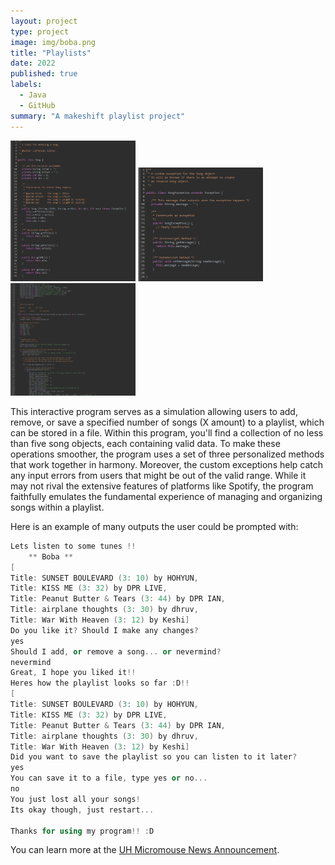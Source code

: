 ```yaml
---
layout: project
type: project
image: img/boba.png
title: "Playlists"
date: 2022
published: true
labels:
  - Java
  - GitHub
summary: "A makeshift playlist project"
---
```


<div class="text-center p-4">
  <img width="200px" src="../img/java1.png" class="img-thumbnail" >
  <img width="200px" src="../img/java2.png" class="img-thumbnail" >
  <img width="200px" src="../img/java3.png" class="img-thumbnail" >
</div>

This interactive program serves as a simulation allowing users to add, remove, or save a specified number of songs (X amount) to a playlist, which can be stored in a file. Within this program, you'll find a collection of no less than five song objects, each containing valid data. To make these operations smoother, the program uses a set of three personalized methods that work together in harmony. Moreover, the custom exceptions help catch any input errors from users that might be out of the valid range. While it may not rival the extensive features of platforms like Spotify, the program faithfully emulates the fundamental experience of managing and organizing songs within a playlist.

Here is an example of many outputs the user could be prompted with:

```cpp
Lets listen to some tunes !!
	** Boba **
[
Title: SUNSET BOULEVARD (3: 10) by HOHYUN, 
Title: KISS ME (3: 32) by DPR LIVE, 
Title: Peanut Butter & Tears (3: 44) by DPR IAN, 
Title: airplane thoughts (3: 30) by dhruv, 
Title: War With Heaven (3: 12) by Keshi]
Do you like it? Should I make any changes?
yes
Should I add, or remove a song... or nevermind?
nevermind
Great, I hope you liked it!!
Heres how the playlist looks so far :D!!
[
Title: SUNSET BOULEVARD (3: 10) by HOHYUN, 
Title: KISS ME (3: 32) by DPR LIVE, 
Title: Peanut Butter & Tears (3: 44) by DPR IAN, 
Title: airplane thoughts (3: 30) by dhruv, 
Title: War With Heaven (3: 12) by Keshi]
Did you want to save the playlist so you can listen to it later?
yes
You can save it to a file, type yes or no...
no
You just lost all your songs!
Its okay though, just restart...

Thanks for using my program!! :D

```

You can learn more at the [UH Micromouse News Announcement](https://manoa.hawaii.edu/news/article.php?aId=2857).
